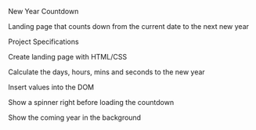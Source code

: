 New Year Countdown

Landing page that counts down from the current date to the next new year

Project Specifications

Create landing page with HTML/CSS

Calculate the days, hours, mins and seconds to the new year

Insert values into the DOM

Show a spinner right before loading the countdown

Show the coming year in the background
